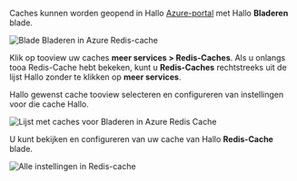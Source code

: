 Caches kunnen worden geopend in Hallo [Azure-portal](https://portal.azure.com) met Hallo **Bladeren** blade.

![Blade Bladeren in Azure Redis-cache](media/redis-cache-browse/redis-cache-browse.png)

Klik op tooview uw caches **meer services > Redis-Caches**. Als u onlangs tooa Redis-Cache hebt bekeken, kunt u **Redis-Caches** rechtstreeks uit de lijst Hallo zonder te klikken op **meer services**.

Hallo gewenst cache tooview selecteren en configureren van instellingen voor die cache Hallo.

![Lijst met caches voor Bladeren in Azure Redis Cache](media/redis-cache-browse/redis-caches.png)

U kunt bekijken en configureren van uw cache van Hallo **Redis-Cache** blade.

![Alle instellingen in Redis-cache](media/redis-cache-browse/redis-cache-blade.png)

